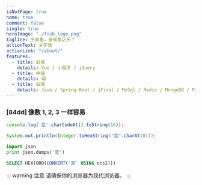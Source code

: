 ```yaml
---
isNotPage: true
home: true
comment: false
single: true
heroImage: "./fish_logo.png"
tagline: 子非鱼，安知鱼之乐？
actionText: 关于我
actionLink: "/about/"
features:
  - title: 前端
    details: Vue / 小程序 / jQuery
  - title: 中端
    details: 😂
  - title: 后端
    details: Java / Spring-Boot / jFinal / MySql / Redis / MongoDB / Python
---
```


### [84dd] 像数 1, 2, 3 一样容易

``` javascript
console.log('蓝'.charCodeAt().toString(16));
```

``` java
System.out.println(Integer.toHexString("蓝".charAt(0)));
```

``` python
import json
print json.dumps('蓝')
```

``` sql
SELECT HEX(ORD(CONVERT('蓝' USING ucs2)))
```

::: warning 注意
请确保你的浏览器为现代浏览器。
:::
